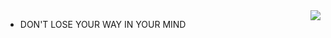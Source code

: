 <img align="right" src="https://aster-readme.vercel.app/api/top-langs/?username=kokic&layout=compact&exclude_lang=html+javascript+stylus+css+cpp+java+ejs" />


- DON'T LOSE YOUR WAY IN YOUR MIND

<!-- [![](http://github-profile-summary-cards.vercel.app/api/cards/productive-time?username=kokic&utcOffset=8)](https://github.com/kokic) -->
